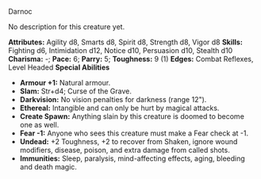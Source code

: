 Darnoc

No description for this creature yet.

**Attributes:** Agility d8, Smarts d8, Spirit d8, Strength d8, Vigor d8
**Skills:** Fighting d6, Intimidation d12, Notice d10, Persuasion d10,
Stealth d10
**Charisma:** -; **Pace:** 6; **Parry:** 5; **Toughness:** 9 (1)
**Edges:** Combat Reflexes, Level Headed
**Special Abilities**
- **Armour +1:** Natural armour.
- **Slam:** Str+d4; Curse of the Grave.
- **Darkvision:** No vision penalties for darkness (range 12").
- **Ethereal:** Intangible and can only be hurt by magical attacks.
- **Create Spawn:** Anything slain by this creature is doomed to become
one as well.
- **Fear -1:** Anyone who sees this creature must make a Fear check at
-1.
- **Undead:** +2 Toughness, +2 to recover from Shaken, ignore wound
modifiers, disease, poison, and extra damage from called shots.
- **Immunities:** Sleep, paralysis, mind-affecting effects, aging,
bleeding and death magic.

